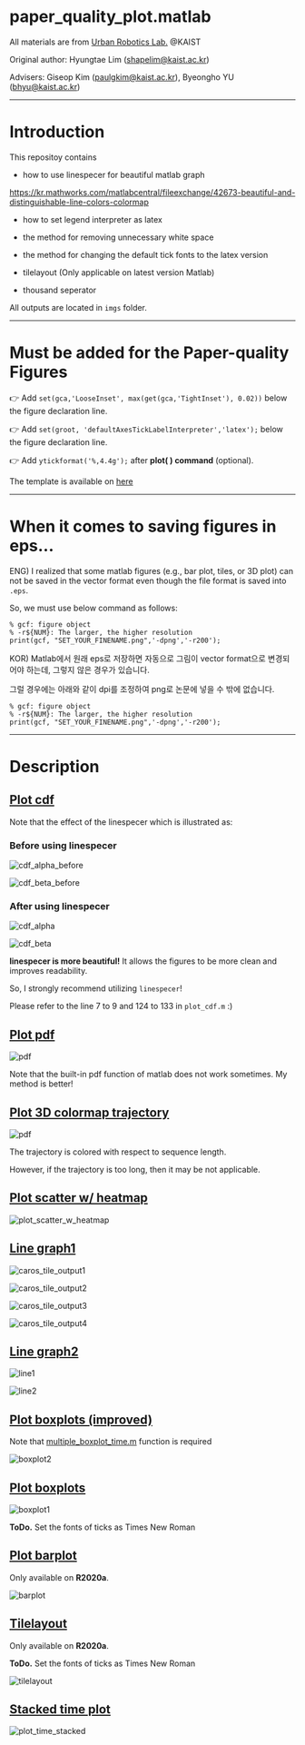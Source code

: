 # paper_quality_plot.matlab

All materials are from [Urban Robotics Lab.](http://urobot.kaist.ac.kr/) @KAIST

Original author: Hyungtae Lim (shapelim@kaist.ac.kr)

Advisers: Giseop Kim (paulgkim@kaist.ac.kr), Byeongho YU (bhyu@kaist.ac.kr) 

---

# Introduction

This repositoy contains 

* how to use linespecer for beautiful matlab graph

https://kr.mathworks.com/matlabcentral/fileexchange/42673-beautiful-and-distinguishable-line-colors-colormap

* how to set legend interpreter as latex

* the method for removing unnecessary white space

* the method for changing the default tick fonts to the latex version

* tilelayout (Only applicable on latest version Matlab)

* thousand seperator 

All outputs are located in `imgs` folder.

---
# Must be added for the Paper-quality Figures

:point_right: Add `set(gca,'LooseInset', max(get(gca,'TightInset'), 0.02))` below the figure declaration line.

:point_right: Add `set(groot, 'defaultAxesTickLabelInterpreter','latex');` below the figure declaration line.

:point_right: Add `ytickformat('%,4.4g');` after **plot( ) command** (optional).

The template is available on [here](template.m)

---

# When it comes to saving figures in eps...

ENG) I realized that some matlab figures (e.g., bar plot, tiles, or 3D plot) can not be saved in the vector format even though the file format is saved into `.eps`.

So, we must use below command as follows:

```
% gcf: figure object
% -r${NUM}: The larger, the higher resolution
print(gcf, "SET_YOUR_FINENAME.png",'-dpng','-r200'); 
```

KOR) Matlab에서 원래 eps로 저장하면 자동으로 그림이 vector format으로 변경되어야 하는데, 그렇지 않은 경우가 있습니다.

그럴 경우에는 아래와 같이 dpi를 조정하여 png로 논문에 넣을 수 밖에 없습니다.


```
% gcf: figure object
% -r${NUM}: The larger, the higher resolution
print(gcf, "SET_YOUR_FINENAME.png",'-dpng','-r200'); 
```


---

# Description

## [Plot cdf](plot_cdf.m)

Note that the effect of the linespecer which is illustrated as: 

### Before using linespecer

![cdf_alpha_before](./imgs/total_cdf_alpha_before.png)

![cdf_beta_before](./imgs/total_cdf_beta_before.png)

### After using linespecer

![cdf_alpha](./imgs/total_cdf_alpha.png)

![cdf_beta](./imgs/total_cdf_beta.png)

**linespecer is more beautiful!** It allows the figures to be more clean and improves readability.

So, I strongly recommend utilizing `linespecer`!

Please refer to the line 7 to 9 and 124 to 133 in `plot_cdf.m`  :) 

## [Plot pdf](plot_pdf.m)

![pdf](./imgs/erasor_pdf_diff_percentage.png)

Note that the built-in pdf function of matlab does not work sometimes. My method is better!

## [Plot 3D colormap trajectory](plot_trajectory.m)

![pdf](./imgs/Navigation_trajectory.png)

The trajectory is colored with respect to sequence length.

However, if the trajectory is too long, then it may be not applicable.

## [Plot scatter w/ heatmap](plot_scatter_w_heatmap.m)

![plot_scatter_w_heatmap](imgs/tims_rotation_v30.png)

## [Line graph1](plot_linegraph1.m)

![caros_tile_output1](imgs/caros_rotor_speed.png)

![caros_tile_output2](imgs/caros_pitch_alpha.png)

![caros_tile_output3](imgs/caros_orientation.png)

![caros_tile_output4](imgs/caros_position.png)

## [Line graph2](plot_linegraph2.m)

![line1](./imgs/erasor_ground_percentage.png)

![line2](./imgs/erasor_ground_rejection.png)

## [Plot boxplots (improved)](plot_boxplot2.m)

Note that [multiple_boxplot_time.m](multiple_boxplot_time.m) function is required

![boxplot2](./imgs/box_plot2_r300.png)

## [Plot boxplots](plot_boxplots.m)

![boxplot1](./imgs/boxplot1.png)

**ToDo.** Set the fonts of ticks as Times New Roman

## [Plot barplot](plot_barplot.m)

Only available on **R2020a**.

![barplot](./imgs/ground_bar_plot_v2.png)

## [Tilelayout](plot_tilelayout.m)

Only available on **R2020a**.

**ToDo.** Set the fonts of ticks as Times New Roman

![tilelayout](./imgs/final_tilelayout.png)

## [Stacked time plot](plot_time_stacked.m)

![plot_time_stacked](./imgs/time_stacked.png)
